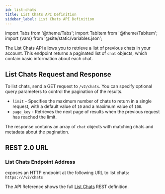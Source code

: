 ```yaml
---
id: list-chats
title: List Chats API Definition
sidebar_label: List Chats API Definition
---
```


import Tabs from '@theme/Tabs';
import TabItem from '@theme/TabItem';
import {vars} from '@site/static/variables.json';

The List Chats API allows you to retrieve a list of previous chats in your
account. This endpoint returns a paginated list of `chat` objects, which
contain basic information about each chat.

## List Chats Request and Response

To list chats, send a GET request to `/v2/chats`. You can specify optional
query parameters to control the pagination of the results.

- `limit` - Specifies the maximum number of chats to return in a single
  request, with a default value of `10` and a maximum value of `100`.
- `page_key` - Retrieves the next page of results when the previous request
  has reached the limit.

The response contains an array of `chat` objects with matching chats and
metadata about the pagination.

## REST 2.0 URL

### List Chats Endpoint Address

<Config v="names.product"/> exposes an HTTP endpoint at the following URL
to list chats:
<code>https://<Config v="domains.rest.indexing"/>/v2/chats</code>

The API Reference shows the full [List Chats](/docs/rest-api/list-chats) REST definition.
